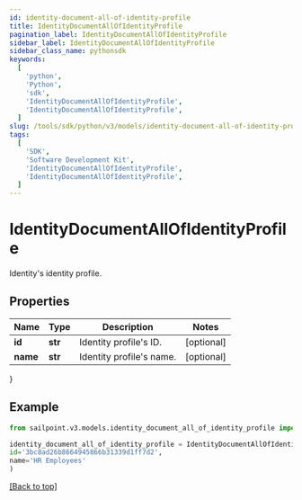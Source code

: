 ```yaml
---
id: identity-document-all-of-identity-profile
title: IdentityDocumentAllOfIdentityProfile
pagination_label: IdentityDocumentAllOfIdentityProfile
sidebar_label: IdentityDocumentAllOfIdentityProfile
sidebar_class_name: pythonsdk
keywords:
  [
    'python',
    'Python',
    'sdk',
    'IdentityDocumentAllOfIdentityProfile',
    'IdentityDocumentAllOfIdentityProfile',
  ]
slug: /tools/sdk/python/v3/models/identity-document-all-of-identity-profile
tags:
  [
    'SDK',
    'Software Development Kit',
    'IdentityDocumentAllOfIdentityProfile',
    'IdentityDocumentAllOfIdentityProfile',
  ]
---
```


# IdentityDocumentAllOfIdentityProfile

Identity's identity profile.

## Properties

| Name     | Type    | Description              | Notes      |
| -------- | ------- | ------------------------ | ---------- |
| **id**   | **str** | Identity profile's ID.   | [optional] |
| **name** | **str** | Identity profile's name. | [optional] |

}

## Example

```python
from sailpoint.v3.models.identity_document_all_of_identity_profile import IdentityDocumentAllOfIdentityProfile

identity_document_all_of_identity_profile = IdentityDocumentAllOfIdentityProfile(
id='3bc8ad26b8664945866b31339d1ff7d2',
name='HR Employees'
)

```

[[Back to top]](#)
